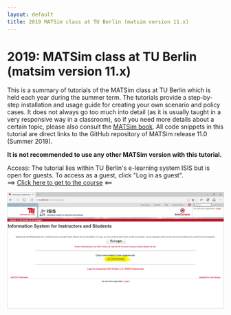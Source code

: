 ```yaml
---
layout: default
title: 2019 MATSim class at TU Berlin (matsim version 11.x)
---
```



# 2019: MATSim class at TU Berlin (matsim version 11.x)

This is a summary of tutorials of the MATSim class at TU Berlin which is held 
each year during the summer term. The tutorials provide a step-by-step 
installation and usage guide for creating your own scenario and policy cases. 
It does not always go too much into detail (as it is usually taught in a 
very responsive way in a classroom), so if you need more details about a 
certain topic, please also consult the [MATSim book](/the-book). All code 
snippets in this tutorial are direct links to the GitHub repository 
of MATSim release 11.0 (Summer 2019).

**It is not recommended to use any other MATSim version with this tutorial.**

Access: The tutorial lies within TU Berlin's e-learning system ISIS
but is open for guests.  To access as a guest, click "Log in as
guest".  
==> [Click here to get to the course](https://isis.tu-berlin.de/course/view.php?id=16944?lang=en) <==

![click "Als Gast"](/content/images/isisguest.png)

